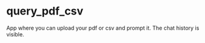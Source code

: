 # query_pdf_csv

App where you can upload your pdf or csv and prompt it. The chat history is visible.
